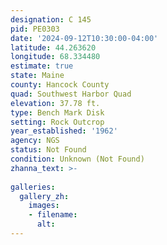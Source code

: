 ```yaml
---
designation: C 145
pid: PE0303
date: '2024-09-12T10:30:00-04:00'
latitude: 44.263620
longitude: 68.334480
estimate: true
state: Maine
county: Hancock County
quad: Southwest Harbor Quad
elevation: 37.78 ft.
type: Bench Mark Disk
setting: Rock Outcrop
year_established: '1962'
agency: NGS
status: Not Found
condition: Unknown (Not Found)
zhanna_text: >-
  
galleries:
  gallery_zh:
    images:
    - filename: 
      alt:  
---
```


